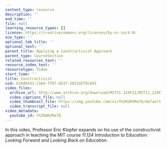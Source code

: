 ```yaml
---
content_type: resource
description: ''
end_time: ''
file: null
learning_resource_types: []
license: https://creativecommons.org/licenses/by-nc-sa/4.0/
ocw_type: ''
optional_tab_title: ''
optional_text: ''
parent_title: Applying a Constructivist Approach
parent_type: CourseSection
related_resources_text: ''
resource_index_text: ''
resourcetype: Video
start_time: ''
title: Constructivist
uid: b16db431-1164-7f67-bb37-2023a570cd43
video_files:
  archive_url: http://www.archive.org/download/MIT11.124F11/MIT11_124F11_Constructivist_300k.mp4
  video_captions_file: null
  video_thumbnail_file: https://img.youtube.com/vi/YhZKUKVMa7Q/default.jpg
  video_transcript_file: null
video_metadata:
  youtube_id: YhZKUKVMa7Q
---
```


In this video, Professor Eric Klopfer expands on his use of the constructivist approach in teaching the MIT course _11.124 Introduction to Education: Looking Forward and Looking Back on Education_.

